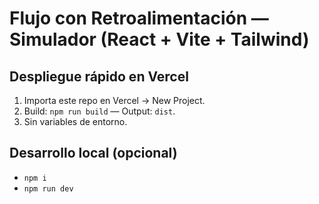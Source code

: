 
# Flujo con Retroalimentación — Simulador (React + Vite + Tailwind)

## Despliegue rápido en Vercel
1. Importa este repo en Vercel → New Project.
2. Build: `npm run build` — Output: `dist`.
3. Sin variables de entorno.

## Desarrollo local (opcional)
- `npm i`
- `npm run dev`
